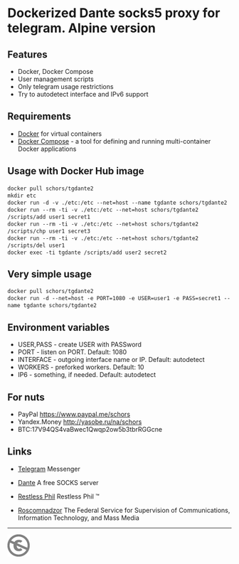 Dockerized Dante socks5 proxy for telegram. Alpine version
==========================================================

Features
--------
* Docker, Docker Compose
* User management scripts
* Only telegram usage restrictions
* Try to autodetect interface and IPv6 support

Requirements
------------

* [Docker](https://www.docker.com/docker-community) for virtual containers
* [Docker Compose](https://docs.docker.com/compose/) - a tool for defining and running multi-container Docker applications

Usage with Docker Hub image
---------------------------

```shell
docker pull schors/tgdante2
mkdir etc
docker run -d -v ./etc:/etc --net=host --name tgdante schors/tgdante2
docker run --rm -ti -v ./etc:/etc --net=host schors/tgdante2 /scripts/add user1 secret1
docker run --rm -ti -v ./etc:/etc --net=host schors/tgdante2 /scripts/chp user1 secret3
docker run --rm -ti -v ./etc:/etc --net=host schors/tgdante2 /scripts/del user1
docker exec -ti tgdante /scripts/add user2 secret2
```

Very simple usage
-----------------

```shell
docker pull schors/tgdante2
docker run -d --net=host -e PORT=1080 -e USER=user1 -e PASS=secret1 --name tgdante schors/tgdante2
```

Environment variables
---------------------

* USER,PASS - create USER with PASSword
* PORT - listen on PORT. Default: 1080
* INTERFACE - outgoing interface name or IP. Default: autodetect
* WORKERS - preforked workers. Default: 10
* IP6 - something, if needed. Default: autodetect

For nuts
--------

* PayPal https://www.paypal.me/schors
* Yandex.Money http://yasobe.ru/na/schors
* BTC:17V94QS4vaBwec1Qwqp2ow5b3tbrRGGcne

Links
-----

* [Telegram](https://telegram.org/)  Messenger
* [Dante](https://www.inet.no/dante/index.html) A free SOCKS server

* [Restless Phil](https://2018.schors.spb.ru) Restless Phil :tm:
* [Roscomnadzor](http://rkn.gov.ru) The Federal Service for Supervision of Communications, Information Technology, and Mass Media


---
[![UNLICENSE](noc.png)](UNLICENSE)
